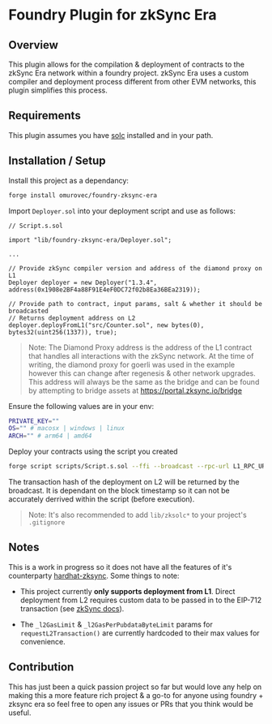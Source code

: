 # Foundry Plugin for zkSync Era

## Overview

This plugin allows for the compilation & deployment of contracts to the zkSync Era network within a foundry project. zkSync Era uses a custom compiler and deployment process different from other EVM networks, this plugin simplifies this process.

## Requirements

This plugin assumes you have [solc](https://docs.soliditylang.org/en/latest/installing-solidity.html) installed and in your path.

## Installation / Setup

Install this project as a dependancy:

```sh
forge install omurovec/foundry-zksync-era
```

Import `Deployer.sol` into your deployment script and use as follows:

```solidity
// Script.s.sol

import "lib/foundry-zksync-era/Deployer.sol";

...

// Provide zkSync compiler version and address of the diamond proxy on L1
Deployer deployer = new Deployer("1.3.4", address(0x1908e2BF4a88F91E4eF0DC72f02b8Ea36BEa2319));

// Provide path to contract, input params, salt & whether it should be broadcasted
// Returns deployment address on L2
deployer.deployFromL1("src/Counter.sol", new bytes(0), bytes32(uint256(1337)), true);
```

> Note: The Diamond Proxy address is the address of the L1 contract that handles all interactions with the zkSync network. At the time of writing, the diamond proxy for goerli was used in the example however this can change after regenesis & other network upgrades. This address will always be the same as the bridge and can be found by attempting to bridge assets at https://portal.zksync.io/bridge

Ensure the following values are in your env:

```sh
PRIVATE_KEY=""
OS="" # macosx | windows | linux
ARCH="" # arm64 | amd64
```

Deploy your contracts using the script you created

```sh
forge script scripts/Script.s.sol --ffi --broadcast --rpc-url L1_RPC_URL
```

The transaction hash of the deployment on L2 will be returned by the broadcast. It is dependant on the block timestamp so it can not be accurately derrived within the script (before execution).

> Note: It's also recommended to add `lib/zksolc*` to your project's `.gitignore`

## Notes

This is a work in progress so it does not have all the features of it's counterparty [hardhat-zksync](https://github.com/matter-labs/hardhat-zksync). Some things to note:

- This project currently **only supports deployment from L1**. Direct deployment from L2 requires custom data to be passed in to the EIP-712 transaction (see [zkSync docs](https://era.zksync.io/docs/api/api.html#eip712)).

- The `_l2GasLimit` & `_l2GasPerPubdataByteLimit` params for `requestL2Transaction()` are currently hardcoded to their max values for convenience.

## Contribution

This has just been a quick passion project so far but would love any help on making this a more feature rich project & a go-to for anyone using foundry + zksync era so feel free to open any issues or PRs that you think would be useful.

